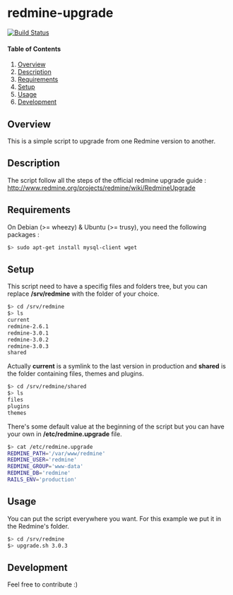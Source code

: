 # redmine-upgrade

[![Build Status](https://travis-ci.org/rentabiliweb/redmine-upgrade.svg)](https://travis-ci.org/rentabiliweb/redmine-upgrade)

#### Table of Contents

1. [Overview](#overview)
2. [Description](#description)
3. [Requirements](#requirements)
4. [Setup](#setup)
5. [Usage](#usage)
6. [Development](#development)

## Overview

This is a simple script to upgrade from one Redmine version to another.

## Description

The  script  follow all  the  steps  of the  official  redmine  upgrade guide  :
http://www.redmine.org/projects/redmine/wiki/RedmineUpgrade

## Requirements

On Debian (>= wheezy) & Ubuntu (>= trusy), you need the following packages :

```bash
$> sudo apt-get install mysql-client wget
```

## Setup

This script need to have a specifig  files and folders tree, but you can replace
**/srv/redmine** with the folder of your choice.

 ```sh
 $> cd /srv/redmine
 $> ls
 current
 redmine-2.6.1
 redmine-3.0.1
 redmine-3.0.2
 redmine-3.0.3
 shared
 ```

Actually  **current**  is  a symlink  to  the  last  version in  production  and
**shared** is the folder containing files, themes and plugins.

 ```sh
 $> cd /srv/redmine/shared
 $> ls
 files
 plugins
 themes
 ```

There's some default value at the beginning  of the script but you can have your
own in **/etc/redmine.upgrade** file.

 ```sh
 $> cat /etc/redmine.upgrade
 REDMINE_PATH='/var/www/redmine'
 REDMINE_USER='redmine'
 REDMINE_GROUP='www-data'
 REDMINE_DB='redmine'
 RAILS_ENV='production'
 ```

## Usage

You can put  the script everywhere you want.  For this example we put  it in the
Redmine's folder.

 ```sh
 $> cd /srv/redmine
 $> upgrade.sh 3.0.3
 ```

## Development

Feel free to contribute :)
